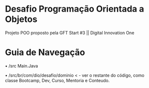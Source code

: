 # Desafio Programação Orientada a Objetos

Projeto POO proposto pela GFT Start #3 || Digital Innovation One

# Guia de Navegação 

• /src Main.Java


• /src/br/com/dio/desafio/dominio < - ver o restante do código, como classe Bootcamp, Dev, Curso, Mentoria e Conteudo.

